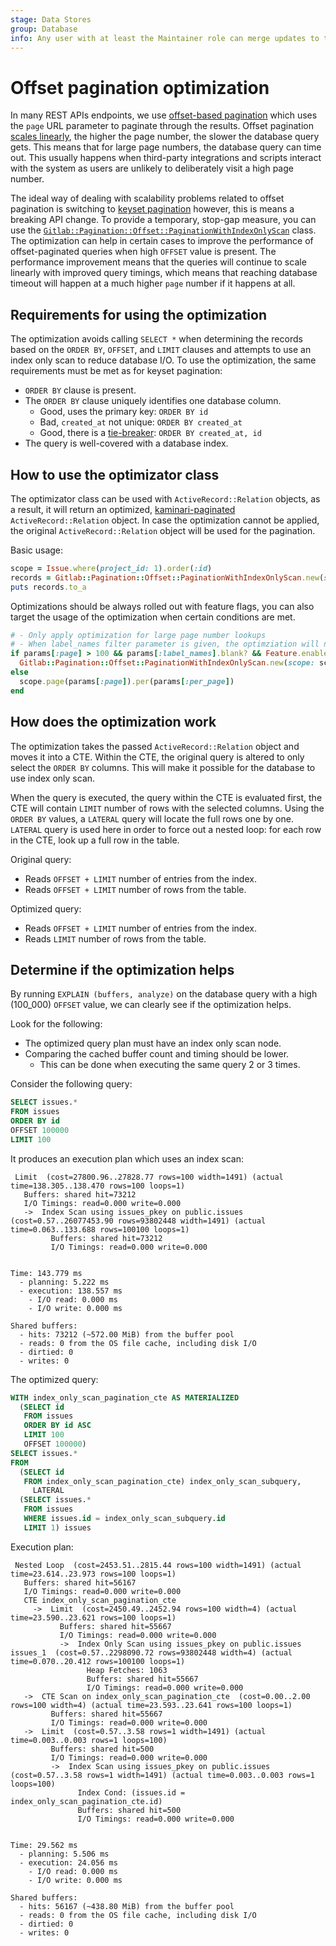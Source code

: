 ```yaml
---
stage: Data Stores
group: Database
info: Any user with at least the Maintainer role can merge updates to this content. For details, see https://docs.gitlab.com/ee/development/development_processes.html#development-guidelines-review.
---
```


# Offset pagination optimization

In many REST APIs endpoints, we use [offset-based pagination](pagination_guidelines.md#offset-pagination) which uses the `page` URL parameter to paginate through the results. Offset pagination [scales linearly](pagination_guidelines.md#offset-on-a-large-dataset), the higher the page number, the slower the database query gets. This means that for large page numbers, the database query can time out. This usually happens when third-party integrations and scripts interact with the system as users are unlikely to deliberately visit a high page number.

The ideal way of dealing with scalability problems related to offset pagination is switching to [keyset pagination](pagination_guidelines.md#keyset-pagination) however, this is means a breaking API change. To provide a temporary, stop-gap measure, you can use the [`Gitlab::Pagination::Offset::PaginationWithIndexOnlyScan`](https://gitlab.com/gitlab-org/gitlab/-/tree/master/lib/gitlab/pagination/offset/pagination_with_index_only_scan.rb) class. The optimization can help in certain cases to improve the performance of offset-paginated queries when high `OFFSET` value is present. The performance improvement means that the queries will continue to scale linearly with improved query timings, which means that reaching database timeout will happen at a much higher `page` number if it happens at all.

## Requirements for using the optimization

The optimization avoids calling `SELECT *` when determining the records based on the `ORDER BY`, `OFFSET`, and `LIMIT` clauses and attempts to use an index only scan to reduce database I/O. To use the optimization, the same requirements must be met as for keyset pagination:

- `ORDER BY` clause is present.
- The `ORDER BY` clause uniquely identifies one database column.
  - Good, uses the primary key: `ORDER BY id`
  - Bad, `created_at` not unique: `ORDER BY created_at`
  - Good, there is a [tie-breaker](pagination_performance_guidelines.md#tie-breaker-column): `ORDER BY created_at, id`
- The query is well-covered with a database index.

## How to use the optimizator class

The optimizator class can be used with `ActiveRecord::Relation` objects, as a result, it will return an optimized, [kaminari-paginated](https://github.com/kaminari/kaminari) `ActiveRecord::Relation` object. In case the optimization cannot be applied, the original `ActiveRecord::Relation` object will be used for the pagination.

Basic usage:

```ruby
scope = Issue.where(project_id: 1).order(:id)
records = Gitlab::Pagination::Offset::PaginationWithIndexOnlyScan.new(scope: scope, page: 5, per_page: 100).paginate_with_kaminari
puts records.to_a
```

Optimizations should be always rolled out with feature flags, you can also target the usage of the optimization when certain conditions are met.

```ruby
# - Only apply optimization for large page number lookups
# - When label_names filter parameter is given, the optimziation will not have effect (complex JOIN).
if params[:page] > 100 && params[:label_names].blank? && Feature.enabled?(:my_optimized_offet_query)
  Gitlab::Pagination::Offset::PaginationWithIndexOnlyScan.new(scope: scope, page: params[:page], per_page: params[:per_page]).paginate_with_kaminari
else
  scope.page(params[:page]).per(params[:per_page])
end
```

## How does the optimization work

The optimization takes the passed `ActiveRecord::Relation` object and moves it into a CTE. Within the CTE, the original query is altered to only
select the `ORDER BY` columns. This will make it possible for the database to use index only scan.

When the query is executed, the query within the CTE is evaluated first, the CTE will contain `LIMIT` number of rows with the selected columns.
Using the `ORDER BY` values, a `LATERAL` query will locate the full rows one by one. `LATERAL` query is used here in order to force out
a nested loop: for each row in the CTE, look up a full row in the table.

Original query:

- Reads `OFFSET + LIMIT` number of entries from the index.
- Reads `OFFSET + LIMIT` number of rows from the table.

Optimized query:

- Reads `OFFSET + LIMIT` number of entries from the index.
- Reads `LIMIT` number of rows from the table.

## Determine if the optimization helps

By running `EXPLAIN (buffers, analyze)` on the database query with a high (100_000) `OFFSET` value, we can clearly see if the optimization helps.

Look for the following:

- The optimized query plan must have an index only scan node.
- Comparing the cached buffer count and timing should be lower.
  - This can be done when executing the same query 2 or 3 times.

Consider the following query:

```sql
SELECT issues.*
FROM issues
ORDER BY id
OFFSET 100000
LIMIT 100
```

It produces an execution plan which uses an index scan:

```plaintext
 Limit  (cost=27800.96..27828.77 rows=100 width=1491) (actual time=138.305..138.470 rows=100 loops=1)
   Buffers: shared hit=73212
   I/O Timings: read=0.000 write=0.000
   ->  Index Scan using issues_pkey on public.issues  (cost=0.57..26077453.90 rows=93802448 width=1491) (actual time=0.063..133.688 rows=100100 loops=1)
         Buffers: shared hit=73212
         I/O Timings: read=0.000 write=0.000

 
Time: 143.779 ms
  - planning: 5.222 ms
  - execution: 138.557 ms
    - I/O read: 0.000 ms
    - I/O write: 0.000 ms

Shared buffers:
  - hits: 73212 (~572.00 MiB) from the buffer pool
  - reads: 0 from the OS file cache, including disk I/O
  - dirtied: 0
  - writes: 0
```

The optimized query:

```sql
WITH index_only_scan_pagination_cte AS MATERIALIZED
  (SELECT id
   FROM issues
   ORDER BY id ASC
   LIMIT 100
   OFFSET 100000)
SELECT issues.*
FROM
  (SELECT id
   FROM index_only_scan_pagination_cte) index_only_scan_subquery,
     LATERAL
  (SELECT issues.*
   FROM issues
   WHERE issues.id = index_only_scan_subquery.id
   LIMIT 1) issues
```

Execution plan:

```plaintext
 Nested Loop  (cost=2453.51..2815.44 rows=100 width=1491) (actual time=23.614..23.973 rows=100 loops=1)
   Buffers: shared hit=56167
   I/O Timings: read=0.000 write=0.000
   CTE index_only_scan_pagination_cte
     ->  Limit  (cost=2450.49..2452.94 rows=100 width=4) (actual time=23.590..23.621 rows=100 loops=1)
           Buffers: shared hit=55667
           I/O Timings: read=0.000 write=0.000
           ->  Index Only Scan using issues_pkey on public.issues issues_1  (cost=0.57..2298090.72 rows=93802448 width=4) (actual time=0.070..20.412 rows=100100 loops=1)
                 Heap Fetches: 1063
                 Buffers: shared hit=55667
                 I/O Timings: read=0.000 write=0.000
   ->  CTE Scan on index_only_scan_pagination_cte  (cost=0.00..2.00 rows=100 width=4) (actual time=23.593..23.641 rows=100 loops=1)
         Buffers: shared hit=55667
         I/O Timings: read=0.000 write=0.000
   ->  Limit  (cost=0.57..3.58 rows=1 width=1491) (actual time=0.003..0.003 rows=1 loops=100)
         Buffers: shared hit=500
         I/O Timings: read=0.000 write=0.000
         ->  Index Scan using issues_pkey on public.issues  (cost=0.57..3.58 rows=1 width=1491) (actual time=0.003..0.003 rows=1 loops=100)
               Index Cond: (issues.id = index_only_scan_pagination_cte.id)
               Buffers: shared hit=500
               I/O Timings: read=0.000 write=0.000


Time: 29.562 ms
  - planning: 5.506 ms
  - execution: 24.056 ms
    - I/O read: 0.000 ms
    - I/O write: 0.000 ms

Shared buffers:
  - hits: 56167 (~438.80 MiB) from the buffer pool
  - reads: 0 from the OS file cache, including disk I/O
  - dirtied: 0
  - writes: 0
```
